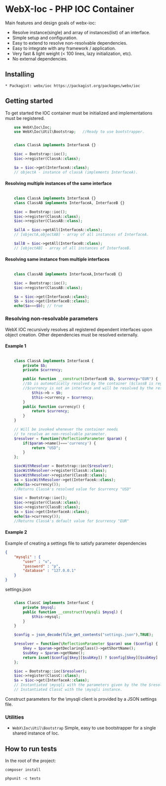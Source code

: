 # WebX-Ioc - PHP IOC Container
Main features and design goals of webx-ioc:
* Resolve instance(single) and array of instances(list) of an interface.
* Simple setup and configuration.
* Easy to extend to resolve non-resolvable dependencies.
* Easy to integrate with any framework / application.
* Very fast & light weight (< 100 lines, lazy initialization, etc).
* No external dependencies.

## Installing
    * Packagist: webx/ioc https://packagist.org/packages/webx/ioc

## Getting started
To get started the IOC container must be initialized and implementations must be registered.


```php
    use WebX\Ioc\Ioc;
    use WebX\Ioc\Util\Bootstrap;   //Ready to use bootstrapper.
```

```php

    class ClassA implements InterfaceA {}

    $ioc = Bootstrap::ioc();
    $ioc->register(ClassA::class);

    $a = $ioc->get(InterfaceA::class);
    // objectA - instance of classA (implements InterfaceA).
```

#### Resolving multiple instances of the same interface
```php

    class ClassA implements InterfaceA {}
    class ClassAB implements InterfaceA, InterfaceB {}

    $ioc = Bootstrap::ioc();
    $ioc->register(ClassA::class);
    $ioc->register(ClassAB::class);

    $allA = $ioc->getAll(InterfaceA::class);
    // [objectA,objectAB] - array of all instances of InterfaceA.

    $allB = $ioc->getAll(InterfaceB::class);
    // [objectAB] - array of all instances of InterfaceB.

```

#### Resolving same instance from multiple interfaces
```php

    class ClassAB implements InterfaceA,InterfaceB {}

    $ioc = Bootstrap::ioc();
    $ioc->register(ClassAB::class);

    $a = $ioc->get(InterfaceA::class);
    $b = $ioc->get(InterfaceB::class);
    echo($a===$b); // true
```

### Resolving non-resolvable parameters
WebX IOC recursively resolves all registered dependent interfaces upon object creation. Other dependencies must be resolved externally.
#### Example 1
```php

    class ClassA implements InterfaceA {
        private $b;
        private $currency;

        public function __construct(InterfaceB $b, $currency="EUR") {
        //$b is automatically resolved by the container ($classB is registered).
        //$currency is not an interface and will be resolved by the resolver function
            $this->b = $b;
            $this->currency = $currency;
        }
        public function currency() {
            return $currency;
        }
    }

    // Will be invoked whenever the container needs
    // to resolve an non-resolvable parameter.
    $resolver = function(\ReflectionParameter $param) {
        if($param->name()==='currency') {
            return "USD";
        }
    };

    $iocWithResolver = Bootstrap::ioc($resolver);
    $iocWithResolver->register(ClassA::class);
    $iocWithResolver->register(ClassB::class);
    $a = $iocWithResolver->get(InterfaceA::class);
    echo($a->currency());
    //Returns ClassA's resolved value for $currency "USD"

    $ioc = Bootstrap::ioc();
    $ioc->register(ClassA::class);
    $ioc->register(ClassB::class);
    $a = $ioc->get(InterfaceA::class);
    echo($a->currency());
    //Returns ClassA's default value for $currency "EUR"

```
#### Example 2
Example of creating a settings file to satisfy parameter dependencies

```json
{
    "mysqli" : {
        "user" : "u",
        "password" : "p",
        "database" : "127.0.0.1"
    }
}

```
settings.json

```php

    class ClassC implements InterfaceC {
        private $mysql;
        public function __construct(\mysqli $mysql) {
            $this->mysql;
        }
    }

    $config = json_decode(file_get_contents("settings.json"),TRUE);

    $resolver = function(\ReflectionParameter $param) use ($config) {
        $key = $param->getDeclaringClass()->getShortName();
        $subKey = $param->getName();
        return isset($config[$key][$subKey]) ? $config[$key][$subKey] : null;
    };

    $ioc = Bootstrap::ioc($resolver);
    $ioc->register(ClassC::class);
    $a = $ioc->get(InterfaceA::class);
    // Instantiated \mysqli with the parameters given by the the $resolver function.
    // Instantiated ClassC with the \mysqli instance.

```
Construct parameters for the \mysqli client is provided by a JSON settings file.

### Utilities

* ```WebX\Ioc\Util\Bootstrap``` Simple, easy to use bootstrapper for a single shared instance of Ioc.


## How to run tests
In the root of the project:

  `composer install`

  `phpunit -c tests`
